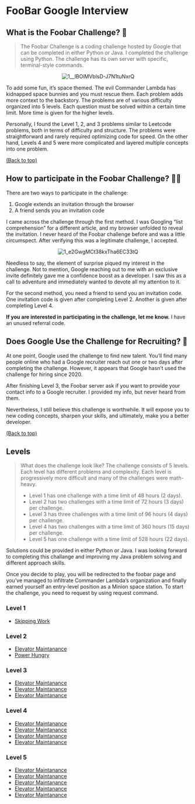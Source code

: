<div id="top"></div>

# FooBar Google Interview

## What is the Foobar Challenge? 🧐

> The Foobar Challenge is a coding challenge hosted by Google that can be completed in either Python or Java. I completed the challenge using Python. The challenge has its own server with specific, terminal-style commands.

<div align="center">

![1__lBOiMVblsD-J7N1tuNxrQ](https://user-images.githubusercontent.com/81584201/183710089-fea734bb-a5f5-432c-9f25-bf9ca191581b.jpeg)

</div>
To add some fun, it’s space themed. The evil Commander Lambda has kidnapped space bunnies and you must rescue them. Each problem adds more context to the backstory. The problems are of various difficulty organized into 5 levels. Each question must be solved within a certain time limit. More time is given for the higher levels.

Personally, I found the Level 1, 2, and 3 problems similar to Leetcode problems, both in terms of difficulty and structure. The problems were straightforward and rarely required optimizing code for speed. On the other hand, Levels 4 and 5 were more complicated and layered multiple concepts into one problem.

<a href="#top" align="right">(Back to top)</a>

## How to participate in the Foobar Challenge? 🙋‍♀️

There are two ways to participate in the challenge:
1. Google extends an invitation through the browser
2. A friend sends you an invitation code

I came across the challenge through the first method. I was Googling “list comprehension” for a different article, and my browser unfolded to reveal the invitation. I never heard of the Foobar challenge before and was a little circumspect. After verifying this was a legitimate challenge, I accepted.

<div align="center"> 

![1_e2GwgMCt38kxTha6EC33tQ](https://user-images.githubusercontent.com/81584201/183712686-66f65d8e-7cc5-48d5-8430-9bea9fe89806.jpeg)


</div>


Needless to say, the element of surprise piqued my interest in the challenge. Not to mention, Google reaching out to me with an exclusive invite definitely gave me a confidence boost as a developer. I saw this as a call to adventure and immediately wanted to devote all my attention to it.

For the second method, you need a friend to send you an invitation code. One invitation code is given after completing Level 2. Another is given after completing Level 4.

**If you are interested in participating in the challenge, let me know.** I have an unused referral code.

## Does Google Use the Challenge for Recruiting? 🤑

At one point, Google used the challenge to find new talent. You’ll find many people online who had a Google recruiter reach out one or two days after completing the challenge. However, it appears that Google hasn’t used the challenge for hiring since 2020.

After finishing Level 3, the Foobar server ask if you want to provide your contact info to a Google recruiter. I provided my info, but never heard from them.

Nevertheless, I still believe this challenge is worthwhile. It will expose you to new coding concepts, sharpen your skills, and ultimately, make you a better developer.

<a href="#top" align="right">(Back to top)</a>

## Levels 

> What does the challenge look like? The challenge consists of 5 levels. Each level has different problems and complexity. Each level is progressively more difficult and many of the challenges were math-heavy.
> - Level 1 has one challenge with a time limit of 48 hours (2 days).
> - Level 2 has two challenges with a time limit of 72 hours (3 days) per challenge.
> - Level 3 has three challenges with a time limit of 96 hours (4 days) per challenge.
> - Level 4 has two challenges with a time limit of 360 hours (15 days) per challenge.
> - Level 5 has one challenge with a time limit of 528 hours (22 days).

Solutions could be provided in either Python or Java. I was looking forward to completing this challange and improving my Java problem solving and different approach skills. 

Once you decide to play, you will be redirected to the foobar page and you’ve managed to infiltrate Commander Lambda’s organization and finally earned yourself an entry-level position as a Minion space station. To start the challenge, you need to request by using request command.

### Level 1 

- <a href="https://github.com/R-bjorn/FooBar-Google-Interview/tree/main/Level_1" target="_blank">Skipping Work</a>

### Level 2

- <a href="https://github.com/R-bjorn/FooBar-Google-Interview/tree/main/Level_2_0" target="_blank">Elevator Maintanance</a>
- <a href="https://github.com/R-bjorn/FooBar-Google-Interview/tree/main/Level_2_1" target="_blank">Power Hungry</a>

### Level 3

- <a href="https://github.com/R-bjorn/FooBar-Google-Interview/tree/main/Level_2_0" target="_blank">Elevator Maintanance</a>
- <a href="https://github.com/R-bjorn/FooBar-Google-Interview/tree/main/Level_2_0" target="_blank">Elevator Maintanance</a>
- <a href="https://github.com/R-bjorn/FooBar-Google-Interview/tree/main/Level_2_0" target="_blank">Elevator Maintanance</a>

### Level 4

- <a href="https://github.com/R-bjorn/FooBar-Google-Interview/tree/main/Level_2_0" target="_blank">Elevator Maintanance</a>
- <a href="https://github.com/R-bjorn/FooBar-Google-Interview/tree/main/Level_2_0" target="_blank">Elevator Maintanance</a>
- <a href="https://github.com/R-bjorn/FooBar-Google-Interview/tree/main/Level_2_0" target="_blank">Elevator Maintanance</a>
- <a href="https://github.com/R-bjorn/FooBar-Google-Interview/tree/main/Level_2_0" target="_blank">Elevator Maintanance</a>

### Level 5

- <a href="https://github.com/R-bjorn/FooBar-Google-Interview/tree/main/Level_2_0" target="_blank">Elevator Maintanance</a>
- <a href="https://github.com/R-bjorn/FooBar-Google-Interview/tree/main/Level_2_0" target="_blank">Elevator Maintanance</a>
- <a href="https://github.com/R-bjorn/FooBar-Google-Interview/tree/main/Level_2_0" target="_blank">Elevator Maintanance</a>
- <a href="https://github.com/R-bjorn/FooBar-Google-Interview/tree/main/Level_2_0" target="_blank">Elevator Maintanance</a>
- <a href="https://github.com/R-bjorn/FooBar-Google-Interview/tree/main/Level_2_0" target="_blank">Elevator Maintanance</a>
